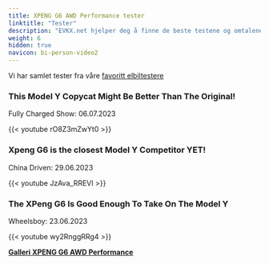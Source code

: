 ```yaml
---
title: XPENG G6 AWD Performance tester
linktitle: "Tester"
description: "EVKX.net hjelper deg å finne de beste testene og omtalene av denne modellen."
weight: 6
hidden: true
navicon: bi-person-video2
---
```

Vi har samlet tester fra våre [favoritt elbiltestere](../../../../../guides/evreviewers/)

<div class="container text-center shadow p-2 pe-4 mb-5 bg-body-tertiary rounded border">
<h3>This Model Y Copycat Might Be Better Than The Original!</h3>
<p>Fully Charged Show: 06.07.2023</p>

{{< youtube rO8Z3mZwYt0 >}}

</div>
<div class="container text-center shadow p-2 pe-4 mb-5 bg-body-tertiary rounded border">
<h3>Xpeng G6 is the closest Model Y Competitor YET!</h3>
<p>China Driven: 29.06.2023</p>

{{< youtube JzAva_RREVI >}}

</div>
<div class="container text-center shadow p-2 pe-4 mb-5 bg-body-tertiary rounded border">
<h3>The XPeng G6 Is Good Enough To Take On The Model Y</h3>
<p>Wheelsboy: 23.06.2023</p>

{{< youtube wy2RnggRRg4 >}}

</div>
<div class="mt-3 mb-3">
<a href="../gallery/" class="text-decoration-none text-black">
<strong><i class="bi-arrow-left"></i>Galleri  </strong>
</a>
<a href="../" class="text-decoration-none text-black float-end">
<strong>XPENG G6 AWD Performance <i class="bi-arrow-right"></i></strong>
</a>
</div>
